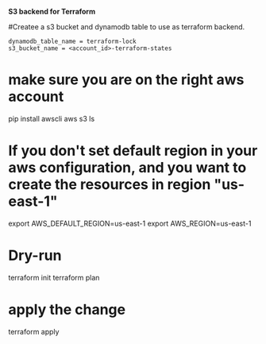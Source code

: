 **S3 backend for Terraform**

#Createe a s3 bucket and dynamodb table to use as terraform backend.

    dynamodb_table_name = terraform-lock
    s3_bucket_name = <account_id>-terraform-states

# make sure you are on the right aws account
pip install awscli
aws s3 ls

# If you don't set default region in your aws configuration, and you want to create the resources in region "us-east-1"
export AWS_DEFAULT_REGION=us-east-1
export AWS_REGION=us-east-1

# Dry-run
terraform init
terraform plan

# apply the change
terraform apply
